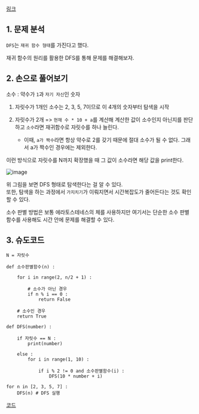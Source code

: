 [링크](https://www.acmicpc.net/problem/2023)

## 1. 문제 분석

`DFS`는 `재귀 함수 형태`를 가진다고 했다. 

재귀 함수의 원리를 활용한 DFS를 통해 문제를 해결해보자.

## 2. 손으로 풀어보기 

소수 : 약수가 `1`과 `자기 자신`인 숫자 

1. 자릿수가 1개인 소수는 2, 3, 5, 7이므로 이 4개의 숫자부터 탐색을 시작 

2. 자릿수가 2개 => `현재 수 * 10 + a`를 계산해 계산한 값이 소수인지 아닌지를 판단하고 `소수`라면 재귀함수로 자릿수를 하나 늘린다. 
    - 이때, `a가 짝수`라면 항상 약수로 2를 갖기 때문에 절대 소수가 될 수 없다. 그래서 a가 짝수인 경우에는 제외한다. 

이런 방식으로 자릿수를 N까지 확장했을 때 그 값이 소수라면 해당 값을 print한다. 

![image](../../image/폴더/24번_001.png)

위 그림을 보면 DFS 형태로 탐색한다는 걸 알 수 있다.  
또한, 탐색을 하는 과정에서 `가지치기`가 이뤄지면서 시간복잡도가 줄어든다는 것도 확인할 수 있다.

소수 판별 방법은 보통 에라토스테네스의 체를 사용하지만 여기서는 단순한 소수 판별 함수를 사용해도 시간 안에 문제를 해결할 수 있다.

## 3. 슈도코드 

``` 
N = 자릿수 

def 소수판별함수(n) : 

    for i in range(2, n/2 + 1) : 

        # 소수가 아닌 경우 
        if n % i == 0 : 
            return False
    
    # 소수인 경우 
    return True 

def DFS(number) : 

    if 자릿수 == N : 
        print(number)

    else : 
        for i in range(1, 10) : 

            if i % 2 != 0 and 소수판별함수(i) : 
                DFS(10 * number + i)

for n in [2, 3, 5, 7] : 
    DFS(n) # DFS 실행

```

[코드](../../code/day8/24_신기한소수.py)